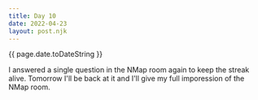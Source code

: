```yaml
---
title: Day 10
date: 2022-04-23
layout: post.njk
---
```


{{ page.date.toDateString }}

I answered a single question in the NMap room again to keep the streak alive. Tomorrow I'll be back at it and I'll give my full imporession of the NMap room.